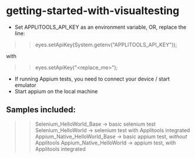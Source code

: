 # getting-started-with-visualtesting

* Set APPLITOOLS_API_KEY as an environment variable, OR, replace the line:
>> eyes.setApiKey(System.getenv("APPLITOOLS_API_KEY"));

with 
>> eyes.setApiKey("<replace_me>");

* If running Appium tests, you need to connect your device / start emulator
* Start appium on the local machine

## Samples included:

>> Selenium_HelloWorld_Base -> basic selenium test
>> Selenium_HelloWorld -> selenium test with Applitools integrated
>> Appium_Native_HelloWorld_Base -> basic appium test, *without* Applitools
>> Appium_Native_HelloWorld -> appium test, *with* Applitools integrated
